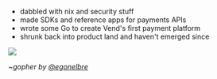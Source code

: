 - dabbled with nix and security stuff 
- made SDKs and reference apps for payments APIs
- wrote some Go to create Vend's first payment platform
- shrunk back into product land and haven't emerged since

![](https://user-images.githubusercontent.com/192964/31576302-a390cb7e-b100-11e7-92fd-8c7b510900ac.png)

~_gopher by [@egonelbre](https://github.com/egonelbre)_
